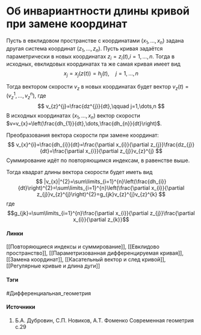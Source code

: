 # Об инвариантности длины кривой при замене координат
Пусть в евклидовом пространстве с координатами $(x_{1},\dots,x_{n})$ задана другая система координат $(z_{1},\dots,z_{n})$. Пусть кривая задаётся параметрически в новых координатах $z_{i}=z_{i}(t)$,$i=1,\dots,n$. Тогда в исходных, евклидовых координатах та же самая кривая имеет вид 
$$
x_{j}=x_{j}(z(t))=h_{j}(t),\quad j=1,\dots,n
$$

Тогда вектором скорости $v_{z}$ в новых координатах будет вектор $v_{z}(t)=\left(v_{z}^{1},\dots,v_{z}^{n}\right)$, где
$$
v_{z}^{j}=\frac{dz^{j}}{dt},\qquad j=1,\dots,n
$$
В исходных координатах $(x_{1},\dots,x_{n})$ вектор скорости $v=v_{x}=\left(\frac{dh_{1}}{dt},\dots,\frac{dh_{n}}{dt}\right)$. 

Преобразования вектора скорости при замене координат:
$$
v_{x}^{i}=\frac{dh_{i}}{dt}=\frac{\partial x_{i}}{\partial z_{j}}\frac{dz_{j}}{dt}=\frac{\partial x_{i}}{\partial z_{j}}v_{z}^{j}
$$
Суммирование идёт по повторяющимся индексам, в равенстве выше.

Тогда квадрат длины вектора скорости будет иметь вид
$$
|v_{x}|^{2}=\sum\limits_{i=1}^{n}\left(\frac{dh_{i}}{dt}\right)^{2}=\sum\limits_{i=1}^{n}\left(\frac{\partial x_{i}}{\partial z_{j}}v_{z}^{j}\right)^{2}=g_{jk}v_{z}^{j}v_{z}^{k}
$$
где
$$g_{jk}=\sum\limits_{i=1}^{n}\frac{\partial x_{i}}{\partial z_{j}}\frac{\partial x_{i}}{\partial z_{k}}$$
#### Линки
 [[Повторяющиеся индексы и суммирование]],
 [[Евклидово пространство]],
 [[Параметризованная дифференцируемая кривая]],
 [[Замена координат]],
 [[Касательный вектор и след кривой]],
 [[Регулярные кривые и длина дуги]]
#### Тэги
 #Дифференциальная_геометрия 
#### Источники
1. Б.А. Дубровин, С.П. Новиков, А.Т. Фоменко Современная геометрия с.29